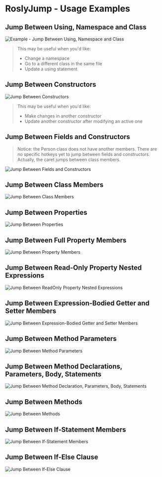 # RoslyJump - Usage Examples

## Jump Between Using, Namespace and Class

![Example - Jump Between Using, Namespace and Class](./docs/images/usage-examples/example-jump-between-using-namespace-class.gif)

> This may be useful when you'd like:
>
> - Change a namespace
> - Go to a different class in the same file
> - Update a using statement

## Jump Between Constructors

![Jump Between Constructors](./docs/images/usage-examples/example-jump-between-ctors.gif)

> This may be useful when you'd like:
>
> - Make changes in another constructor
> - Update another constructor after modifying an active one

## Jump Between Fields and Constructors

> Notice: the Person class does not have another members.
> There are no specific hotkeys yet to jump between fields and constructors.
> Actually, the caret jumps between class members.

![Jump Between Fields and Constructors](./docs/images/usage-examples/example-jump-between-field-and-ctor.gif)

## Jump Between Class Members

![Jump Between Class Members](./docs/images/usage-examples/jump-between-class-members.gif)

## Jump Between Properties

![Jump Between Properties](./docs/images/usage-examples/example-jump-between-properties.gif)

## Jump Between Full Property Members

![Jump Between Property Members](./docs/images/usage-examples/example-jump-between-property-members.gif)

## Jump Between Read-Only Property Nested Expressions

![Jump Between ReadOnly Property Nested Expressions](./docs/images/usage-examples/example-jump-between-readonly-prop-nested-expression.gif)

## Jump Between Expression-Bodied Getter and Setter Members

![Jump Between Expression-Bodied Getter and Setter Members](./docs/images/usage-examples/example-jump-between-expression-bodied-prop-members.gif)

## Jump Between Method Parameters

![Jump Between Method Parameters](./docs/images/usage-examples/example-jump-between-method-params.gif)

## Jump Between Method Declarations, Parameters, Body, Statements

![Jump Between Method Declaration, Parameters, Body, Statements](./docs/images/usage-examples/example-jump-between-method-members.gif)

## Jump Between Methods

![Jump Between Methods](./docs/images/usage-examples/jump-between-methods.gif)

## Jump Between If-Statement Members

![Jump Between If-Statement Members](./docs/images/usage-examples/example-jump-nested-if-members.gif)

## Jump Between If-Else Clause

![Jump Between If-Else Clause](./docs/images/usage-examples/example-jump-if-else-if.gif)
